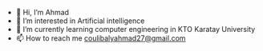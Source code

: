 - 👋 Hi, I’m Ahmad
- 👀 I’m interested in Artificial intelligence
- 🌱 I’m currently learning computer engineering in KTO Karatay University
- 📫 How to reach me coulibalyahmad27@gmail.com

<!---
ahmadcoulibaly/ahmadcoulibaly is a ✨ special ✨ repository because its `README.md` (this file) appears on your GitHub profile.
You can click the Preview link to take a look at your changes.
--->

